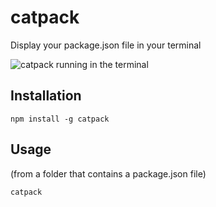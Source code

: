 # catpack

Display your package.json file in your terminal

![catpack running in the terminal](https://user-images.githubusercontent.com/490294/36615797-574354f0-1896-11e8-9994-872877204d7b.png)

## Installation

```
npm install -g catpack
```

## Usage

(from a folder that contains a package.json file)

```
catpack
```
